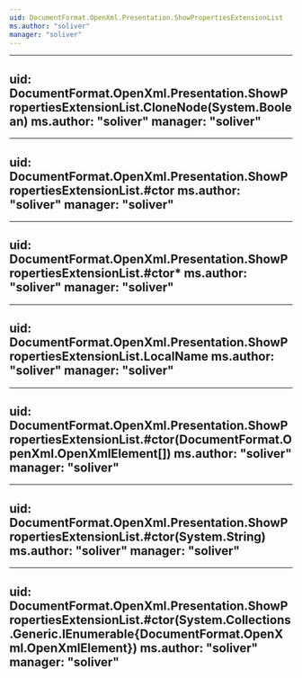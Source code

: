 ```yaml
---
uid: DocumentFormat.OpenXml.Presentation.ShowPropertiesExtensionList
ms.author: "soliver"
manager: "soliver"
---
```


---
uid: DocumentFormat.OpenXml.Presentation.ShowPropertiesExtensionList.CloneNode(System.Boolean)
ms.author: "soliver"
manager: "soliver"
---

---
uid: DocumentFormat.OpenXml.Presentation.ShowPropertiesExtensionList.#ctor
ms.author: "soliver"
manager: "soliver"
---

---
uid: DocumentFormat.OpenXml.Presentation.ShowPropertiesExtensionList.#ctor*
ms.author: "soliver"
manager: "soliver"
---

---
uid: DocumentFormat.OpenXml.Presentation.ShowPropertiesExtensionList.LocalName
ms.author: "soliver"
manager: "soliver"
---

---
uid: DocumentFormat.OpenXml.Presentation.ShowPropertiesExtensionList.#ctor(DocumentFormat.OpenXml.OpenXmlElement[])
ms.author: "soliver"
manager: "soliver"
---

---
uid: DocumentFormat.OpenXml.Presentation.ShowPropertiesExtensionList.#ctor(System.String)
ms.author: "soliver"
manager: "soliver"
---

---
uid: DocumentFormat.OpenXml.Presentation.ShowPropertiesExtensionList.#ctor(System.Collections.Generic.IEnumerable{DocumentFormat.OpenXml.OpenXmlElement})
ms.author: "soliver"
manager: "soliver"
---
